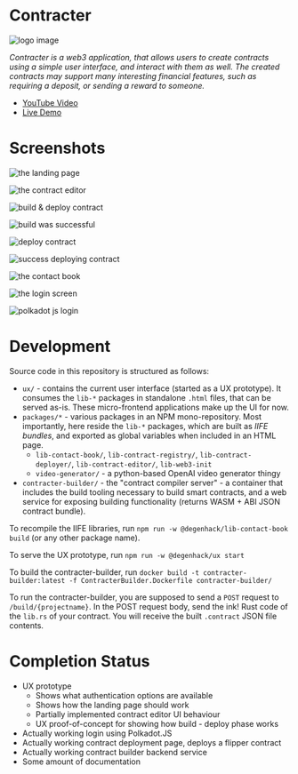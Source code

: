 # Contracter

![logo image](./logo.png)

_Contracter is a web3 application, that allows users to create contracts using a simple user interface, and interact with them as well. The created contracts may support many interesting financial features, such as requiring a deposit, or sending a reward to someone._

* [YouTube Video](#)
* [Live Demo](https://contracter-degenhack-2024-ux.surge.sh)

# Screenshots

![the landing page](screenshots/landing-page.png)

![the contract editor](screenshots/contract-editor.png)

![build & deploy contract](screenshots/build-deploy.png)

![build was successful](screenshots/build-success.png)

![deploy contract](screenshots/deploy-contract.png)

![success deploying contract](screenshots/success-deploy.png)

![the contact book](screenshots/contact-book.png)

![the login screen](screenshots/login.png)

![polkadot js login](screenshots/polkadot-js-login.png)

# Development

Source code in this repository is structured as follows:

* `ux/` - contains the current user interface (started as a UX prototype). It consumes the `lib-*` packages in standalone `.html` files, that can be served as-is. These micro-frontend applications make up the UI for now.
* `packages/*` - various packages in an NPM mono-repository. Most importantly, here reside the `lib-*` packages, which are built as _IIFE bundles_, and exported as global variables when included in an HTML page.
    * `lib-contact-book/`, `lib-contract-registry/`, `lib-contract-deployer/`, `lib-contract-editor/`, `lib-web3-init`
    * `video-generator/` - a python-based OpenAI video generator thingy
* `contracter-builder/` - the "contract compiler server" - a container that includes the build tooling necessary to build smart contracts, and a web service for exposing building functionality (returns WASM + ABI JSON contract bundle).

To recompile the IIFE libraries, run `npm run -w @degenhack/lib-contact-book build` (or any other package name).

To serve the UX prototype, run `npm run -w @degenhack/ux start`

To build the contracter-builder, run `docker build -t contracter-builder:latest -f ContracterBuilder.Dockerfile contracter-builder/`

To run the contracter-builder, you are supposed to send a `POST` request to `/build/{projectname}`. In the POST request body, send the ink! Rust code of the `lib.rs` of your contract. You will receive the built `.contract` JSON file contents.

# Completion Status

* UX prototype
    * Shows what authentication options are available
    * Shows how the landing page should work
    * Partially implemented contract editor UI behaviour
    * UX proof-of-concept for showing how build - deploy phase works
* Actually working login using Polkadot.JS
* Actually working contract deployment page, deploys a flipper contract
* Actually working contract builder backend service
* Some amount of documentation
